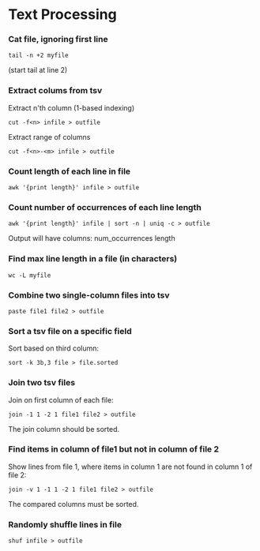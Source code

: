 # Text Processing

### Cat file, ignoring first line
```
tail -n +2 myfile
```
(start tail at line 2)

### Extract colums from tsv
Extract n'th column (1-based indexing)
```
cut -f<n> infile > outfile
```

Extract range of columns
```
cut -f<n>-<m> infile > outfile
```

### Count length of each line in file
```
awk '{print length}' infile > outfile
```

### Count number of occurrences of each line length
```
awk '{print length}' infile | sort -n | uniq -c > outfile
```
Output will have columns: num_occurrences length

### Find max line length in a file (in characters)
```
wc -L myfile
```

### Combine two single-column files into tsv
```
paste file1 file2 > outfile
```

### Sort a tsv file on a specific field
Sort based on third column:
```
sort -k 3b,3 file > file.sorted
```

### Join two tsv files
Join on first column of each file:
```
join -1 1 -2 1 file1 file2 > outfile
```
The join column should be sorted.

### Find items in column of file1 but not in column of file 2
Show lines from file 1, where items in column 1 are not found in column 1 of file 2:
```
join -v 1 -1 1 -2 1 file1 file2 > outfile
```
The compared columns must be sorted.

### Randomly shuffle lines in file
```
shuf infile > outfile
```
